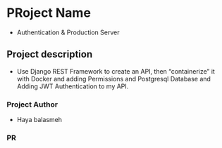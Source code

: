 # PRoject Name

- Authentication & Production Server

## Project description

- Use Django REST Framework to create an API, then “containerize” it with Docker and  adding Permissions and Postgresql Database and Adding JWT Authentication to my API. 

### Project Author

- Haya balasmeh

### PR